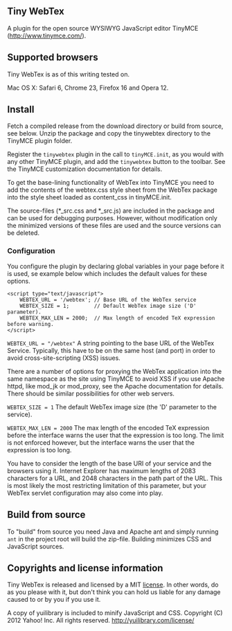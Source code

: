 Tiny WebTex
-----------

A plugin for the open source WYSIWYG JavaScript editor TinyMCE (http://www.tinymce.com/).

## Supported browsers

Tiny WebTex is as of this writing tested on.

Mac OS X: Safari 6, Chrome 23, Firefox 16 and Opera 12.

## Install

Fetch a compiled release from the download directory or build from source,
see below. Unzip the package and copy the tinywebtex directory to the
TinyMCE plugin folder.

Register the `tinywebtex` plugin in the call to `tinyMCE.init`, as you
would with any other TinyMCE plugin, and add the `tinywebtex` button
to the toolbar. See the TinyMCE customization documentation for
details.

To get the base-lining functionality of WebTex into TinyMCE you need to add
the contents of the webtex.css style sheet from the WebTex package into
the style sheet loaded as content_css in tinyMCE.init.

The source-files (*_src.css and *_src.js) are included in the package and can be
used for debugging purposes. However, without modification only the minimized 
versions of these files are used and the source versions can be deleted.


### Configuration

You configure the plugin by declaring global variables in your page before it
is used, se example below which includes the default values for these options.

```
<script type="text/javascript">
    WEBTEX_URL = '/webtex'; // Base URL of the WebTex service
    WEBTEX_SIZE = 1;        // Default WebTex image size ('D' parameter).
    WEBTEX_MAX_LEN = 2000;  // Max length of encoded TeX expression before warning.
</script>
```

`WEBTEX_URL = "/webtex"` A string pointing to the base URL of the WebTex Service.
Typically, this have to be on the same host (and port) in order to avoid 
cross-site-scripting (XSS) issues.

There are a number of options for proxying the WebTex application into
the same namespace as the site using TinyMCE to avoid XSS if you use Apache httpd,
like mod_jk or mod_proxy, see the Apache documentation for details. There should
be similar possibilities for other web servers.

`WEBTEX_SIZE = 1` The default WebTex image size (the 'D' parameter to the service).

`WEBTEX_MAX_LEN = 2000` The max length of the encoded TeX expression before the
interface warns the user that the expression is too long. The limit is not 
enforced however, but the interface warns the user that the expression is too long.

You have to consider the length of the base URI of your service and the browsers
using it. Internet Explorer has maximum lengths of 2083 characters for a URL, and
2048 characters in the path part of the URL. This is most likely the most 
restricting limitation of this parameter, but your WebTex servlet configuration
may also come into play.


## Build from source

To "build" from source you need Java and Apache ant and simply running
`ant` in the project root will build the zip-file. Building minimizes
CSS and JavaScript sources.

## Copyrights and license information

Tiny WebTex is released and licensed by a MIT [license](./LICENCE.md).
In other words, do as you please with it, but don't think you can hold us
liable for any damage caused to or by you if you use it.

A copy of yuilibrary is included to minify JavaScript and CSS.
Copyright (C) 2012 Yahoo! Inc. All rights reserved.
http://yuilibrary.com/license/
